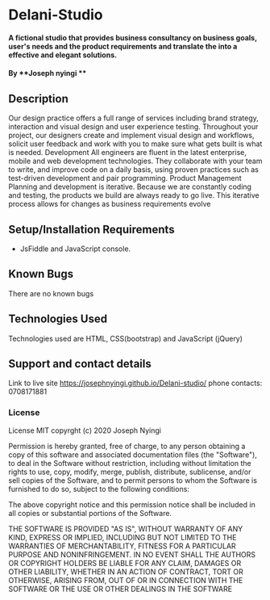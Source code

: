 # Delani-Studio

#### A fictional studio that provides business consultancy on business goals, user's needs and the product requirements and translate the into a effective and elegant solutions.

#### By **Joseph nyingi **

## Description
 Our design practice offers a full range of services including brand strategy, interaction and visual design and user experience testing. Throughout your project, our designers create and implement visual design and workflows, solicit user feedback and work with you to make sure what gets built is what is needed.  Development  All engineers are fluent in the latest enterprise, mobile and web development technologies. They collaborate with your team to write, and improve code on a daily basis, using proven practices such as test-driven development and pair programming.  Product Management  Planning and development is iterative. Because we are constantly coding and testing, the products we build are always ready to go live. This iterative process allows for changes as business requirements evolve
 
## Setup/Installation Requirements
* JsFiddle and JavaScript console.

## Known Bugs
There are no known bugs

## Technologies Used
Technologies used are HTML, CSS(bootstrap) and JavaScript (jQuery)
## Support and contact details
Link to live site https://josephnyingi.github.io/Delani-studio/
phone contacts: 0708171881
### License
License
MIT copyrght (c) 2020 Joseph Nyingi

Permission is hereby granted, free of charge, to any person obtaining a copy of this software and associated documentation files (the "Software"), to deal in the Software without restriction, including without limitation the rights to use, copy, modify, merge, publish, distribute, sublicense, and/or sell copies of the Software, and to permit persons to whom the Software is furnished to do so, subject to the following conditions:

The above copyright notice and this permission notice shall be included in all copies or substantial portions of the Software.

THE SOFTWARE IS PROVIDED "AS IS", WITHOUT WARRANTY OF ANY KIND, EXPRESS OR IMPLIED, INCLUDING BUT NOT LIMITED TO THE WARRANTIES OF MERCHANTABILITY, FITNESS FOR A PARTICULAR PURPOSE AND NONINFRINGEMENT. IN NO EVENT SHALL THE AUTHORS OR COPYRIGHT HOLDERS BE LIABLE FOR ANY CLAIM, DAMAGES OR OTHER LIABILITY, WHETHER IN AN ACTION OF CONTRACT, TORT OR OTHERWISE, ARISING FROM, OUT OF OR IN CONNECTION WITH THE SOFTWARE OR THE USE OR OTHER DEALINGS IN THE SOFTWARE
